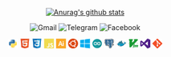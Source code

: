 <div align="center">
  
  [![Anurag's github stats](https://github-readme-stats.vercel.app/api?username=chandansripahi&count_private=true&show_icons=true&include_all_commits=true)](https://github.com/chandansripathi/github-readme-stats)

</div>

<p align="center">
  <a style="text-decoration:none" href="mailto:dev@chandansripathi.com">
    <img src="https://img.shields.io/badge/-Gmail-c14438?style=flat-square&logo=Gmail&logoColor=white" alt="Gmail" />
  </a>
  <a style="text-decoration:none" href="https://t.me/chandansripathi">
    <img src="https://img.shields.io/badge/-Telegram-2CA5E0?style=flat-square&logo=Telegram&logoColor=white" alt="Telegram" />
  </a>
  <a style="text-decoration:none" href="https://www.facebook.com/IamChandanSripathi">
    <img src="https://img.shields.io/badge/-Facebook-3b5998?style=flat-square&labelColor=3b5998&logo=facebook&logoColor=white" alt="Facebook" />
  </a>
</p>

<p align="center">
<img height="20" src="https://raw.githubusercontent.com/devicons/devicon/master/icons/python/python-original.svg"> <img height="20" src="https://raw.githubusercontent.com/devicons/devicon/master/icons/html5/html5-original.svg"> <img height="20" src="https://raw.githubusercontent.com/devicons/devicon/master/icons/css3/css3-original.svg"> <img height="20" src="https://raw.githubusercontent.com/devicons/devicon/master/icons/javascript/javascript-plain.svg"> <img height="20" src="https://raw.githubusercontent.com/devicons/devicon/master/icons/illustrator/illustrator-plain.svg"> <img height="20" src="https://raw.githubusercontent.com/github/explore/80688e429a7d4ef2fca1e82350fe8e3517d3494d/topics/ubuntu/ubuntu.png"> <img height="20" src="https://raw.githubusercontent.com/devicons/devicon/master/icons/windows8/windows8-original.svg"> <img height="20" src="https://raw.githubusercontent.com/github/explore/80688e429a7d4ef2fca1e82350fe8e3517d3494d/topics/arduino/arduino.png"> <img height="20" src="https://raw.githubusercontent.com/devicons/devicon/master/icons/postgresql/postgresql-original.svg"> <img height="20" src="https://raw.githubusercontent.com/devicons/devicon/master/icons/docker/docker-original.svg"> <img height="20" src="https://raw.githubusercontent.com/devicons/devicon/master/icons/vim/vim-plain.svg"> <img height="20" src="https://raw.githubusercontent.com/devicons/devicon/master/icons/visualstudio/visualstudio-plain.svg"> <img height="20" src="https://raw.githubusercontent.com/devicons/devicon/master/icons/git/git-original.svg">
</p>
